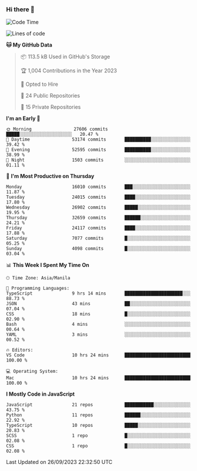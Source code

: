 ### Hi there 👋

<!--START_SECTION:waka-->
![Code Time](http://img.shields.io/badge/Code%20Time-387%20hrs%206%20mins-blue)

![Lines of code](https://img.shields.io/badge/From%20Hello%20World%20I%27ve%20Written-58.4%20million%20lines%20of%20code-blue)

**🐱 My GitHub Data** 

> 📦 113.5 kB Used in GitHub's Storage 
 > 
> 🏆 1,004 Contributions in the Year 2023
 > 
> 💼 Opted to Hire
 > 
> 📜 24 Public Repositories 
 > 
> 🔑 15 Private Repositories 
 > 
**I'm an Early 🐤** 

```text
🌞 Morning                27606 commits       █████░░░░░░░░░░░░░░░░░░░░   20.47 % 
🌆 Daytime                53174 commits       ██████████░░░░░░░░░░░░░░░   39.42 % 
🌃 Evening                52595 commits       ██████████░░░░░░░░░░░░░░░   38.99 % 
🌙 Night                  1503 commits        ░░░░░░░░░░░░░░░░░░░░░░░░░   01.11 % 
```
📅 **I'm Most Productive on Thursday** 

```text
Monday                   16010 commits       ███░░░░░░░░░░░░░░░░░░░░░░   11.87 % 
Tuesday                  24015 commits       ████░░░░░░░░░░░░░░░░░░░░░   17.80 % 
Wednesday                26902 commits       █████░░░░░░░░░░░░░░░░░░░░   19.95 % 
Thursday                 32659 commits       ██████░░░░░░░░░░░░░░░░░░░   24.21 % 
Friday                   24117 commits       ████░░░░░░░░░░░░░░░░░░░░░   17.88 % 
Saturday                 7077 commits        █░░░░░░░░░░░░░░░░░░░░░░░░   05.25 % 
Sunday                   4098 commits        █░░░░░░░░░░░░░░░░░░░░░░░░   03.04 % 
```


📊 **This Week I Spent My Time On** 

```text
🕑︎ Time Zone: Asia/Manila

💬 Programming Languages: 
TypeScript               9 hrs 14 mins       ██████████████████████░░░   88.73 % 
JSON                     43 mins             ██░░░░░░░░░░░░░░░░░░░░░░░   07.04 % 
CSS                      18 mins             █░░░░░░░░░░░░░░░░░░░░░░░░   02.90 % 
Bash                     4 mins              ░░░░░░░░░░░░░░░░░░░░░░░░░   00.64 % 
YAML                     3 mins              ░░░░░░░░░░░░░░░░░░░░░░░░░   00.52 % 

🔥 Editors: 
VS Code                  10 hrs 24 mins      █████████████████████████   100.00 % 

💻 Operating System: 
Mac                      10 hrs 24 mins      █████████████████████████   100.00 % 
```

**I Mostly Code in JavaScript** 

```text
JavaScript               21 repos            ███████████░░░░░░░░░░░░░░   43.75 % 
Python                   11 repos            ██████░░░░░░░░░░░░░░░░░░░   22.92 % 
TypeScript               10 repos            █████░░░░░░░░░░░░░░░░░░░░   20.83 % 
SCSS                     1 repo              █░░░░░░░░░░░░░░░░░░░░░░░░   02.08 % 
CSS                      1 repo              █░░░░░░░░░░░░░░░░░░░░░░░░   02.08 % 
```




 Last Updated on 26/09/2023 22:32:50 UTC
<!--END_SECTION:waka-->
